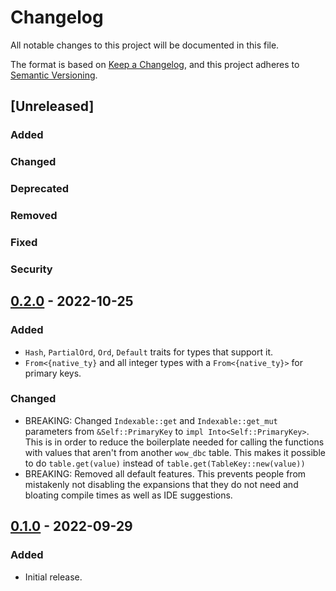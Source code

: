 # Changelog

All notable changes to this project will be documented in this file.

The format is based on [Keep a Changelog](https://keepachangelog.com/en/1.0.0/),
and this project adheres to [Semantic Versioning](https://semver.org/spec/v2.0.0.html).

## [Unreleased]

### Added

### Changed

### Deprecated

### Removed

### Fixed

### Security

## [0.2.0] - 2022-10-25

### Added

* `Hash`, `PartialOrd`, `Ord`, `Default` traits for types that support it.
* `From<{native_ty}` and all integer types with a `From<{native_ty}>` for primary keys.

### Changed

* BREAKING: Changed `Indexable::get` and `Indexable::get_mut` parameters from `&Self::PrimaryKey` to `impl Into<Self::PrimaryKey>`.
This is in order to reduce the boilerplate needed for calling the functions with values that aren't from another `wow_dbc` table.
This makes it possible to do `table.get(value)` instead of `table.get(TableKey::new(value))`
* BREAKING: Removed all default features. This prevents people from mistakenly not disabling the expansions that they do not need and bloating compile times as well as IDE suggestions.

## [0.1.0] - 2022-09-29

### Added

* Initial release.

[0.1.0]: https://github.com/gtker/wow_dbc/tree/58484817c75947a97c05a0ed1fbf02f0bc6baa74
[0.2.0]: https://github.com/gtker/wow_dbc/releases/tag/v0.2.0
